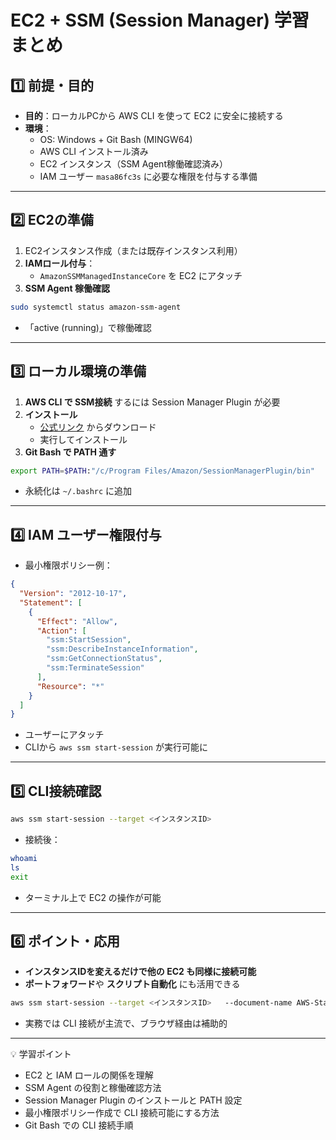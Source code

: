 # EC2 + SSM (Session Manager) 学習まとめ

## 1️⃣ 前提・目的
- **目的**：ローカルPCから AWS CLI を使って EC2 に安全に接続する
- **環境**：
  - OS: Windows + Git Bash (MINGW64)
  - AWS CLI インストール済み
  - EC2 インスタンス（SSM Agent稼働確認済み）
  - IAM ユーザー `masa86fc3s` に必要な権限を付与する準備

---

## 2️⃣ EC2の準備
1. EC2インスタンス作成（または既存インスタンス利用）
2. **IAMロール付与**：
   - `AmazonSSMManagedInstanceCore` を EC2 にアタッチ
3. **SSM Agent 稼働確認**
```bash
sudo systemctl status amazon-ssm-agent
```
- 「active (running)」で稼働確認

---

## 3️⃣ ローカル環境の準備
1. **AWS CLI で SSM接続** するには Session Manager Plugin が必要
2. **インストール**
   - [公式リンク](https://s3.amazonaws.com/session-manager-downloads/plugin/latest/windows/SessionManagerPluginSetup.exe) からダウンロード
   - 実行してインストール
3. **Git Bash で PATH 通す**
```bash
export PATH=$PATH:"/c/Program Files/Amazon/SessionManagerPlugin/bin"
```
- 永続化は `~/.bashrc` に追加

---

## 4️⃣ IAM ユーザー権限付与
- 最小権限ポリシー例：
```json
{
  "Version": "2012-10-17",
  "Statement": [
    {
      "Effect": "Allow",
      "Action": [
        "ssm:StartSession",
        "ssm:DescribeInstanceInformation",
        "ssm:GetConnectionStatus",
        "ssm:TerminateSession"
      ],
      "Resource": "*"
    }
  ]
}
```
- ユーザーにアタッチ
- CLIから `aws ssm start-session` が実行可能に

---

## 5️⃣ CLI接続確認
```bash
aws ssm start-session --target <インスタンスID>
```
- 接続後：
```bash
whoami
ls
exit
```
- ターミナル上で EC2 の操作が可能

---

## 6️⃣ ポイント・応用
- **インスタンスIDを変えるだけで他の EC2 も同様に接続可能**
- **ポートフォワード**や **スクリプト自動化** にも活用できる
```bash
aws ssm start-session --target <インスタンスID>   --document-name AWS-StartPortForwardingSession   --parameters '{"portNumber":["3306"],"localPortNumber":["3306"]}'
```
- 実務では CLI 接続が主流で、ブラウザ経由は補助的

---

💡 学習ポイント
- EC2 と IAM ロールの関係を理解
- SSM Agent の役割と稼働確認方法
- Session Manager Plugin のインストールと PATH 設定
- 最小権限ポリシー作成で CLI 接続可能にする方法
- Git Bash での CLI 接続手順

